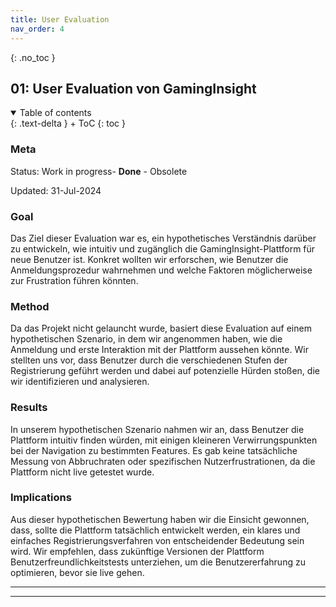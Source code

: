 ```yaml
---
title: User Evaluation
nav_order: 4
---
```



{: .no_toc }

## 01: User Evaluation von GamingInsight
<details open markdown="block">
{: .text-delta }
<summary>Table of contents</summary>
+ ToC
{: toc }
</details>


### Meta

Status: Work in progress- **Done** - Obsolete

Updated: 31-Jul-2024

### Goal

Das Ziel dieser Evaluation war es, ein hypothetisches Verständnis darüber zu entwickeln, wie intuitiv und zugänglich die GamingInsight-Plattform für neue Benutzer ist. Konkret wollten wir erforschen, wie Benutzer die Anmeldungsprozedur wahrnehmen und welche Faktoren möglicherweise zur Frustration führen könnten.
### Method
Da das Projekt nicht gelauncht wurde, basiert diese Evaluation auf einem hypothetischen Szenario, in dem wir angenommen haben, wie die Anmeldung und erste Interaktion mit der Plattform aussehen könnte. Wir stellten uns vor, dass Benutzer durch die verschiedenen Stufen der Registrierung geführt werden und dabei auf potenzielle Hürden stoßen, die wir identifizieren und analysieren. 
### Results

In unserem hypothetischen Szenario nahmen wir an, dass Benutzer die Plattform intuitiv finden würden, mit einigen kleineren Verwirrungspunkten bei der Navigation zu bestimmten Features. Es gab keine tatsächliche Messung von Abbruchraten oder spezifischen Nutzerfrustrationen, da die Plattform nicht live getestet wurde. 

### Implications
Aus dieser hypothetischen Bewertung haben wir die Einsicht gewonnen, dass, sollte die Plattform tatsächlich entwickelt werden, ein klares und einfaches Registrierungsverfahren von entscheidender Bedeutung sein wird. Wir empfehlen, dass zukünftige Versionen der Plattform Benutzerfreundlichkeitstests unterziehen, um die Benutzererfahrung zu optimieren, bevor sie live gehen.



---

---
